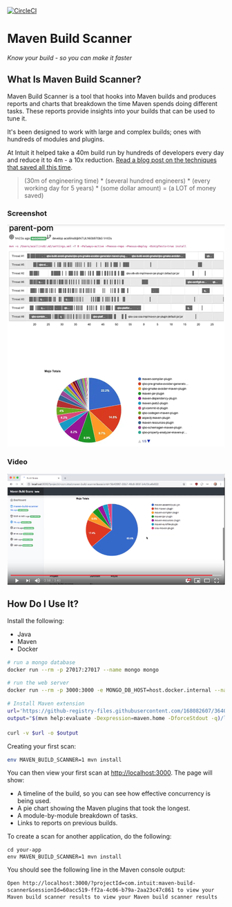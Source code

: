 [![CircleCI](https://circleci.com/gh/intuit/maven-build-scanner.svg?style=svg&circle-token=ba2bd2fce7c7779536df8819e5eefc8bc9f05706)](https://circleci.com/gh/intuit/maven-build-scanner)

# Maven Build Scanner

*Know your build - so you can make it faster*

## What Is Maven Build Scanner?

Maven Build Scanner is a tool that hooks into Maven builds and produces reports and charts that breakdown the time Maven spends doing different tasks. These reports provide insights into your builds that can be used to tune it. 

It's been designed to work with large and complex builds; ones with hundreds of modules and plugins.

At Intuit it helped take a 40m build run by hundreds of developers every day and reduce it to 4m - a 10x reduction.
[Read a blog post on the techniques that saved all this time](https://medium.com/@alex_collins/10x-faster-maven-builds-at-intuit-5b7bb60c65e6).

> (30m of engineering time) * (several hundred engineers) * (every working day for 5 years) * (some dollar amount) = (a LOT of money saved)

### Screenshot

![Screenshot](screenshot.png)

### Video

[![Video](video.png)](https://www.youtube.com/watch?v=2tB63Wer-4E)

## How Do I Use It?

Install the following:

* Java
* Maven
* Docker


```bash
# run a mongo database
docker run --rm -p 27017:27017 --name mongo mongo
```

```bash
# run the web server
docker run --rm -p 3000:3000 -e MONGO_DB_HOST=host.docker.internal --name maven-build-scanner-server alexcollinsintuit/maven-build-scanner-server
```

```bash
# Install Maven extension
url='https://github-registry-files.githubusercontent.com/168082607/3640b800-8930-11ed-970b-3117798857db?X-Amz-Algorithm=AWS4-HMAC-SHA256&X-Amz-Credential=AKIAIWNJYAX4CSVEH53A%2F20221231%2Fus-east-1%2Fs3%2Faws4_request&X-Amz-Date=20221231T173656Z&X-Amz-Expires=300&X-Amz-Signature=603665454ef4d7cbd025a86a0843b3b1810c4bb4a2d632f55697a90edf968724&X-Amz-SignedHeaders=host&actor_id=0&key_id=0&repo_id=168082607&response-content-disposition=filename%3Dmaven-build-scanner-1.0.0-20221231.172545-1-jar-with-dependencies.jar&response-content-type=application%2Foctet-stream'
output="$(mvn help:evaluate -Dexpression=maven.home -DforceStdout -q)/lib/ext/maven-build-scanner-jar-with-dependencies.jar"

curl -v $url -o $output

```

Creating your first scan:

```bash
env MAVEN_BUILD_SCANNER=1 mvn install
```

You can then view your first scan at <http://localhost:3000>. The page will show:

* A timeline of the build, so you can see how effective concurrency is being used.
* A pie chart showing the Maven plugins that took the longest.
* A module-by-module breakdown of tasks.
* Links to reports on previous builds.

To create a scan for another application, do the following:

    cd your-app
    env MAVEN_BUILD_SCANNER=1 mvn install

You should see the following line in the Maven console output:

    Open http://localhost:3000/?projectId=com.intuit:maven-build-scanner&sessionId=60acc519-ff2a-4c06-b79a-2aa23c47c861 to view your Maven build scanner results to view your Maven build scanner results

